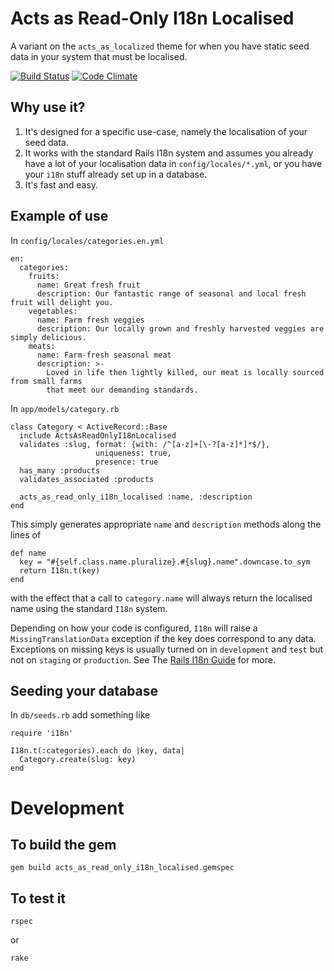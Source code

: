 # Acts as Read-Only I18n Localised

A variant on the `acts_as_localized` theme for when you have static seed data in your system that must be localised.

[![Build Status](https://travis-ci.org/davesag/acts_as_read_only_i18n_localised.svg?branch=master)](https://travis-ci.org/davesag/acts_as_read_only_i18n_localised) [![Code Climate](https://codeclimate.com/github/davesag/acts_as_read_only_i18n_localised/badges/gpa.svg)](https://codeclimate.com/github/davesag/acts_as_read_only_i18n_localised)

## Why use it?

1. It's designed for a specific use-case, namely the localisation of your seed data.
2. It works with the standard Rails I18n system and assumes you already have a lot of your localisation data in `config/locales/*.yml`, or you have your `i18n` stuff already set up in a database.
3. It's fast and easy.

## Example of use

In `config/locales/categories.en.yml`

    en:
      categories:
        fruits:
          name: Great fresh fruit
          description: Our fantastic range of seasonal and local fresh fruit will delight you.
        vegetables:
          name: Farm fresh veggies
          description: Our locally grown and freshly harvested veggies are simply delicious.
        meats:
          name: Farm-fresh seasonal meat
          description: >-
            Loved in life then lightly killed, our meat is locally sourced from small farms
            that meet our demanding standards.
  
In `app/models/category.rb`
  
    class Category < ActiveRecord::Base
      include ActsAsReadOnlyI18nLocalised
      validates :slug, format: {with: /^[a-z]+[\-?[a-z]*]*$/},
                       uniqueness: true,
                       presence: true
      has_many :products
      validates_associated :products
      
      acts_as_read_only_i18n_localised :name, :description
    end

This simply generates appropriate `name` and `description` methods along the lines of

    def name
      key = "#{self.class.name.pluralize}.#{slug}.name".downcase.to_sym
      return I18n.t(key)
    end

with the effect that a call to `category.name` will always return the localised name using the standard `I18n` system.

Depending on how your code is configured, `I18n` will raise a `MissingTranslationData` exception if the key does correspond to any data. Exceptions on missing keys is usually turned on in `development` and `test` but not on `staging` or `production`. See The [Rails I18n Guide](http://guides.rubyonrails.org/i18n.html) for more.

## Seeding your database

In `db/seeds.rb` add something like

    require 'i18n'

    I18n.t(:categories).each do |key, data|
      Category.create(slug: key)
    end

# Development

## To build the gem

    gem build acts_as_read_only_i18n_localised.gemspec

## To test it

    rspec

or

    rake

